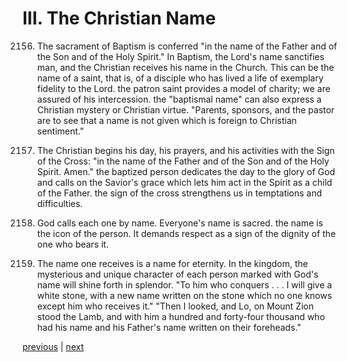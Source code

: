 # III. The Christian Name

2156. The sacrament of Baptism is conferred "in the name of the Father and of the Son and of the Holy Spirit." In Baptism, the Lord's name sanctifies man, and the Christian receives his name in the Church. This can be the name of a saint, that is, of a disciple who has lived a life of exemplary fidelity to the Lord. the patron saint provides a model of charity; we are assured of his intercession. the "baptismal name" can also express a Christian mystery or Christian virtue. "Parents, sponsors, and the pastor are to see that a name is not given which is foreign to Christian sentiment."

2157. The Christian begins his day, his prayers, and his activities with the Sign of the Cross: "in the name of the Father and of the Son and of the Holy Spirit. Amen." the baptized person dedicates the day to the glory of God and calls on the Savior's grace which lets him act in the Spirit as a child of the Father. the sign of the cross strengthens us in temptations and difficulties.

2158. God calls each one by name. Everyone's name is sacred. the name is the icon of the person. It demands respect as a sign of the dignity of the one who bears it.

2159. The name one receives is a name for eternity. In the kingdom, the mysterious and unique character of each person marked with God's name will shine forth in splendor. "To him who conquers . . . I will give a white stone, with a new name written on the stone which no one knows except him who receives it." "Then I looked, and Lo, on Mount Zion stood the Lamb, and with him a hundred and forty-four thousand who had his name and his Father's name written on their foreheads."

[previous](https://github.com/Tenari/non-fiction/blob/master/catechism/__P7J.md) | [next](https://github.com/Tenari/non-fiction/blob/master/catechism/__P7L.md)